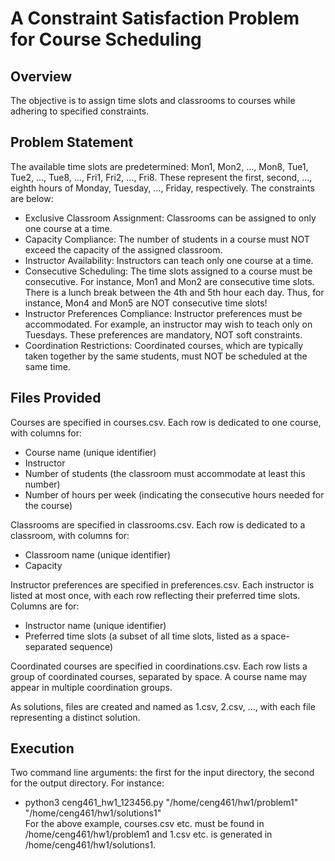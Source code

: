 # A Constraint Satisfaction Problem for Course Scheduling 

## Overview

The objective is to assign time slots and classrooms to courses while adhering to specified constraints.

## Problem Statement

The available time slots are predetermined: Mon1, Mon2, ..., Mon8, Tue1, Tue2, ..., Tue8, ..., Fri1, Fri2, ..., Fri8. 
These represent the first, second, ..., eighth hours of Monday, Tuesday, ..., Friday, respectively.
The constraints are below:
- Exclusive Classroom Assignment: Classrooms can be assigned to only one course at a time.
- Capacity Compliance: The number of students in a course must NOT exceed the capacity of the assigned classroom.
- Instructor Availability: Instructors can teach only one course at a time.
- Consecutive Scheduling: The time slots assigned to a course must be consecutive. For instance, Mon1 and Mon2 are consecutive time slots.
There is a lunch break between the 4th and 5th hour each day. Thus, for instance, Mon4 and Mon5 are NOT consecutive time slots!
- Instructor Preferences Compliance: Instructor preferences must be accommodated. For example, an instructor may wish to teach only on Tuesdays. These preferences are mandatory, NOT soft constraints.
- Coordination Restrictions: Coordinated courses, which are typically taken together by the same students, must NOT be scheduled at the same time.

## Files Provided  

Courses are specified in courses.csv. Each row is dedicated to one course, with columns for:
- Course name (unique identifier)
- Instructor
- Number of students (the classroom must accommodate at least this number)
- Number of hours per week (indicating the consecutive hours needed for the course)
  
Classrooms are specified in classrooms.csv. Each row is dedicated to a classroom, with columns for:
- Classroom name (unique identifier)
- Capacity
  
Instructor preferences are specified in preferences.csv. Each instructor is listed at most once, with each row reflecting their preferred time slots. Columns are for:
- Instructor name (unique identifier)
- Preferred time slots (a subset of all time slots, listed as a space-separated sequence)
    
Coordinated courses are specified in coordinations.csv. Each row lists a group of coordinated courses, separated by space. A course name may appear in multiple coordination groups.  

As solutions, files are created and named as 1.csv, 2.csv, ..., with each file representing a distinct solution.

## Execution
Two command line arguments: the first for the input directory, the second for the output directory. For instance:
- python3 ceng461_hw1_123456.py "/home/ceng461/hw1/problem1" "/home/ceng461/hw1/solutions1"  
For the above example, courses.csv etc. must be found in /home/ceng461/hw1/problem1 and 1.csv etc. is generated in /home/ceng461/hw1/solutions1.
